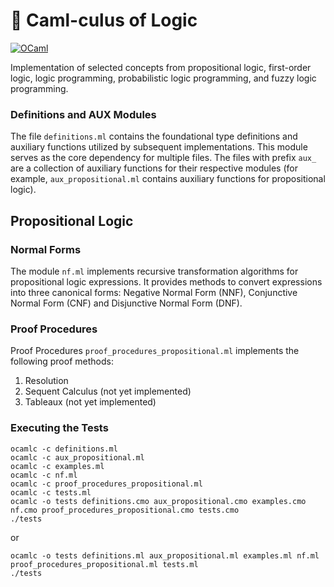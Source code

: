 # 🐫 Caml-culus of Logic

[![OCaml](https://img.shields.io/badge/ocaml-5.3.0-orange.svg)](https://ocaml.org/releases/ocaml-5.3.html)

Implementation of selected concepts from propositional logic, first-order logic, logic programming, probabilistic logic programming, and fuzzy logic programming.

### Definitions and AUX Modules

The file `definitions.ml` contains the foundational type definitions and auxiliary functions utilized by subsequent implementations. This module serves as the core dependency for multiple files. The files with prefix `aux_` are a collection of auxiliary functions for their respective modules (for example, `aux_propositional.ml` contains auxiliary functions for propositional logic).


## Propositional Logic

### Normal Forms

The module `nf.ml` implements recursive transformation algorithms for propositional logic expressions. It provides methods to convert expressions into three canonical forms: Negative Normal Form (NNF), Conjunctive Normal Form (CNF) and Disjunctive Normal Form (DNF).

### Proof Procedures
Proof Procedures
`proof_procedures_propositional.ml` implements the following proof methods:
1. Resolution
2. Sequent Calculus (not yet implemented)
3. Tableaux (not yet implemented)

### Executing the Tests

```
ocamlc -c definitions.ml
ocamlc -c aux_propositional.ml
ocamlc -c examples.ml
ocamlc -c nf.ml
ocamlc -c proof_procedures_propositional.ml
ocamlc -c tests.ml
ocamlc -o tests definitions.cmo aux_propositional.cmo examples.cmo nf.cmo proof_procedures_propositional.cmo tests.cmo
./tests
```
or
```
ocamlc -o tests definitions.ml aux_propositional.ml examples.ml nf.ml proof_procedures_propositional.ml tests.ml
./tests
```
